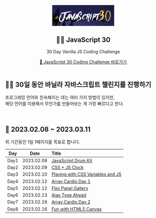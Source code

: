<div align="center">
  <img width="200px;" src="./images/javascript_30.png"/>
</div>
<h2 align="center">💪🏻 JavaScript 30</h2>
<p align="center">30 Day Vanilla JS Coding Challenge</p>
<div align="center">
    <a href="https://javascript30.com/">🔗 JavaScript 30 Coding Challenge 바로가기</a>
</div>

<br>

## 💪🏻 30일 동안 바닐라 자바스크립트 챌린지를 진행하기

프로그래밍 언어와 친숙해지는 데는 여러 가지 방법이 있지만,  
해당 언어를 이용해서 무언가를 만들어보는 게 가장 빠르다고 한다.

<br>

## 📆 2023.02.08 ~ 2023.03.11

위 기간동안 1일 1페이지를 목표로 합니다.

| Day  |    Date    | Title                                                                                                |
| :--: | :--------: | :--------------------------------------------------------------------------------------------------- |
| Day1 | 2023.02.08 | [JavaScript Drum Kit](https://github.com/mireyhgnay/javascript-30-days/tree/main/Day1)               |
| Day2 | 2023.02.09 | [CSS + JS Clock](https://github.com/mireyhgnay/javascript-30-days/tree/main/Day2)                    |
| Day3 | 2023.02.10 | [Playing with CSS Variables and JS](https://github.com/mireyhgnay/javascript-30-days/tree/main/Day3) |
| Day4 | 2023.02.12 | [Array Cardio Day 1](https://github.com/mireyhgnay/javascript-30-days/tree/main/Day4)                |
| Day5 | 2023.02.12 | [Flex Panel Gallery](https://github.com/mireyhgnay/javascript-30-days/tree/main/Day5)                |
| Day6 | 2023.02.13 | [Ajax Type Ahead](https://github.com/mireyhgnay/javascript-30-days/tree/main/Day6)                   |
| Day7 | 2023.02.16 | [Array Cardio Day 2]()                                                                               |
| Day8 | 2023.02.16 | [Fun with HTML5 Canvas]()                                                                            |

